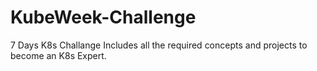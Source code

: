 # KubeWeek-Challenge
7 Days K8s Challange Includes all the required concepts and projects to become an K8s Expert.
